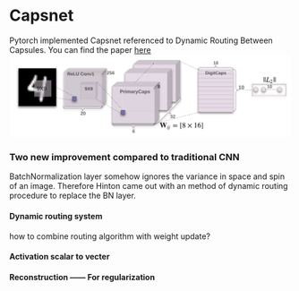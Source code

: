 # Capsnet
Pytorch implemented Capsnet referenced to Dynamic Routing Between Capsules. You can find the paper [here](https://arxiv.org/pdf/1710.09829.pdf)
![alt text](png/model.png)
### Two new improvement compared to traditional CNN
BatchNormalization layer somehow ignores the variance in space and spin of an image. Therefore Hinton came out with an method of dynamic routing procedure to replace the BN layer. 
#### Dynamic routing system
how to combine routing algorithm with weight update?
#### Activation scalar to vecter
#### Reconstruction —— For regularization
